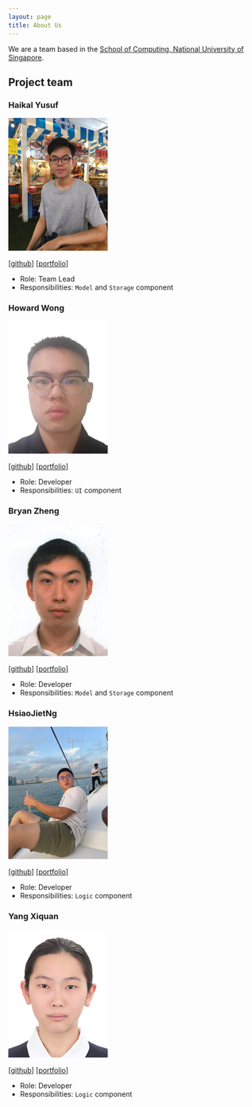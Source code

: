 ```yaml
---
layout: page
title: About Us
---
```


We are a team based in the [School of Computing, National University of Singapore](http://www.comp.nus.edu.sg).

## Project team

### Haikal Yusuf

<img src="images/waffledood.png" width="200px">

[[github](http://github.com/waffledood)]
[[portfolio](team/waffledood.md)]

* Role: Team Lead
* Responsibilities: `Model` and `Storage` component

### Howard Wong

<img src="images/howardwhw2.png" width="200px">

[[github](http://github.com/howardwhw2)]
[[portfolio](team/howardwhw2.md)]

* Role: Developer
* Responsibilities: `UI` component

### Bryan Zheng

<img src="images/ashuh.png" width="200px">

[[github](http://github.com/ashuh)]
[[portfolio](team/ashuh.md)]

* Role: Developer
* Responsibilities: `Model` and `Storage` component

### HsiaoJietNg

<img src="images/hsiaojietng.png" width="200px">

[[github](https://github.com/hsiaojietng)]
[[portfolio](team/hsiaojietng.md)]

* Role: Developer
* Responsibilities: `Logic` component

### Yang Xiquan

<img src="images/cindyangxq.png" width="200px">

[[github](http://github.com/cindyangXQ)]
[[portfolio](team/cindyangxq.md)]

* Role: Developer
* Responsibilities: `Logic` component

